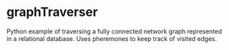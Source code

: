 # graphTraverser
Python example of traversing a fully connected network graph represented in a relational database.  Uses pheremones to keep track of visited edges.
